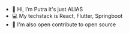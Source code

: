 - 👋 Hi, I’m Putra it's just ALIAS
- 💻 My techstack is React, Flutter, Springboot
- 🛂 I'm also open contribute to open source
